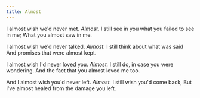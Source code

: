 ```yaml
---
title: Almost
---
```


I almost wish we'd never met.
*Almost.*
I still see in you what you failed to see in me;
What you almost saw in me.

I almost wish we'd never talked.
*Almost.*
I still think about what was said
And promises that were almost kept.

I almost wish I'd never loved you.
*Almost.*
I still do, in case you were wondering.
And the fact that you almost loved me too.

And I almost wish you'd never left.
*Almost.*
I still wish you'd come back,
But I've almost healed from the damage you left.
